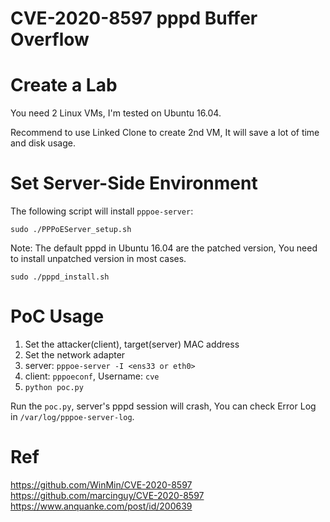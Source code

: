 # CVE-2020-8597 pppd Buffer Overflow

# Create a Lab

You need 2 Linux VMs, I'm tested on Ubuntu 16.04.

Recommend to use Linked Clone to create 2nd VM, It will save a lot of time and disk usage.

# Set Server-Side Environment

The following script will install `pppoe-server`:

```
sudo ./PPPoEServer_setup.sh
```

Note: The default pppd in Ubuntu 16.04 are the patched version, You need to install unpatched version in most cases.

```
sudo ./pppd_install.sh
```

# PoC Usage

1. Set the attacker(client), target(server) MAC address
2. Set the network adapter
3. server: `pppoe-server -I <ens33 or eth0>`
4. client: `pppoeconf`, Username: `cve`
5. `python poc.py`

Run the `poc.py`, server's pppd session will crash, You can check Error Log in `/var/log/pppoe-server-log`.

# Ref

https://github.com/WinMin/CVE-2020-8597
https://github.com/marcinguy/CVE-2020-8597
https://www.anquanke.com/post/id/200639
